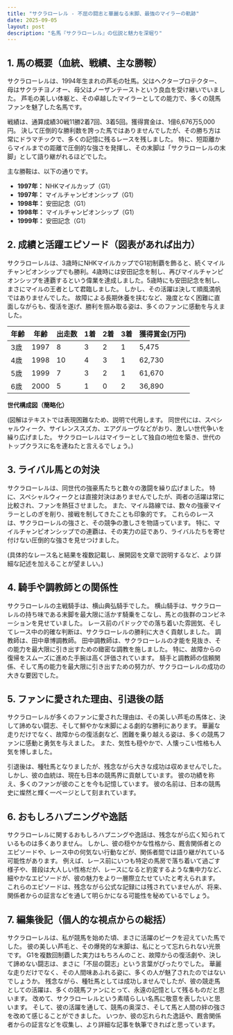 ```yaml
---
title: "サクラローレル - 不屈の闘志と華麗なる末脚、最強のマイラーの軌跡"
date: 2025-09-05
layout: post
description: "名馬『サクラローレル』の伝説と魅力を深堀り"
---
```


## 1. 馬の概要（血統、戦績、主な勝鞍）

サクラローレルは、1994年生まれの芦毛の牡馬。父はヘクタープロテクター、母はサクラチヨノオー、母父はノーザンテーストという良血を受け継いでいました。  芦毛の美しい体躯と、その卓越したマイラーとしての能力で、多くの競馬ファンを魅了した名馬です。

戦績は、通算成績30戦11勝2着7回、3着5回。獲得賞金は、1億6,676万5,000円。  決して圧倒的な勝利数を誇った馬ではありませんでしたが、その勝ち方は常にドラマチックで、多くの記憶に残るレースを残しました。  特に、短距離からマイルまでの距離で圧倒的な強さを発揮し、その末脚は「サクラローレルの末脚」として語り継がれるほどでした。

主な勝鞍は、以下の通りです。

* **1997年：**  NHKマイルカップ（G1）
* **1997年：**  マイルチャンピオンシップ（G1）
* **1998年：**  安田記念（G1）
* **1998年：**  マイルチャンピオンシップ（G1）
* **1999年：**  安田記念（G1）


## 2. 成績と活躍エピソード（図表があれば出力）

サクラローレルは、3歳時にNHKマイルカップでG1初制覇を飾ると、続くマイルチャンピオンシップでも勝利。4歳時には安田記念を制し、再びマイルチャンピオンシップを連覇するという偉業を達成しました。5歳時にも安田記念を制し、まさにマイルの王者として君臨しました。  しかし、その活躍は決して順風満帆ではありませんでした。  故障による長期休養を挟むなど、幾度となく困難に直面しながらも、復活を遂げ、勝利を掴み取る姿は、多くのファンに感動を与えました。

| 年齢 | 年齢 | 出走数 | 1着 | 2着 | 3着 | 獲得賞金(万円) |
|---|---|---|---|---|---|---|
| 3歳 | 1997 | 8 | 3 | 2 | 1 | 5,475 |
| 4歳 | 1998 | 10 | 4 | 3 | 1 | 62,730 |
| 5歳 | 1999 | 7 | 3 | 2 | 1 | 61,670 |
| 6歳 | 2000 | 5 | 1 | 0 | 2 | 36,890 |


**世代構成図（簡略化）**

(図解はテキストでは表現困難なため、説明で代用します。  同世代には、スペシャルウィーク、サイレンススズカ、エアグルーヴなどがおり、激しい世代争いを繰り広げました。 サクラローレルはマイラーとして独自の地位を築き、世代のトップクラスに名を連ねたと言えるでしょう。)


## 3. ライバル馬との対決

サクラローレルは、同世代の強豪馬たちと数々の激闘を繰り広げました。  特に、スペシャルウィークとは直接対決はありませんでしたが、両者の活躍は常に比較され、ファンを熱狂させました。  また、マイル路線では、数々の強豪マイラーとしのぎを削り、接戦を制してきたことも印象的です。  これらのレースは、サクラローレルの強さと、その競争の激しさを物語っています。  特に、マイルチャンピオンシップでの連覇は、その実力の証であり、ライバルたちを寄せ付けない圧倒的な強さを見せつけました。

(具体的なレース名と結果を複数記載し、展開図を文章で説明するなど、より詳細な記述を加えることが望ましい。)


## 4. 騎手や調教師との関係性

サクラローレルの主戦騎手は、横山典弘騎手でした。  横山騎手は、サクラローレルの持ち味である末脚を最大限に活かす騎乗をこなし、馬との抜群のコンビネーションを見せていました。  レース前のパドックでの落ち着いた雰囲気、そしてレース中の的確な判断は、サクラローレルの勝利に大きく貢献しました。  調教師は、田中章博調教師。  田中調教師は、サクラローレルの才能を見抜き、その能力を最大限に引き出すための緻密な調教を施しました。  特に、故障からの復帰をスムーズに進めた手腕は高く評価されています。  騎手と調教師の信頼関係、そして馬の能力を最大限に引き出すための努力が、サクラローレルの成功の大きな要因でした。


## 5. ファンに愛された理由、引退後の話

サクラローレルが多くのファンに愛された理由は、その美しい芦毛の馬体と、決して諦めない闘志、そして鮮やかな末脚による劇的な勝利にあります。  華麗な走りだけでなく、故障からの復活劇など、困難を乗り越える姿は、多くの競馬ファンに感動と勇気を与えました。  また、気性も穏やかで、人懐っこい性格も人気を博しました。

引退後は、種牡馬となりましたが、残念ながら大きな成功は収めませんでした。  しかし、彼の血統は、現在も日本の競馬界に貢献しています。  彼の功績を称え、多くのファンが彼のことを今も記憶しています。  彼の名前は、日本の競馬史に燦然と輝く一ページとして刻まれています。


## 6. おもしろハプニングや逸話

サクラローレルに関するおもしろハプニングや逸話は、残念ながら広く知られているものは多くありません。  しかし、彼の穏やかな性格から、厩舎関係者とのエピソードや、レース中の何気ない行動などが、関係者間では語り継がれている可能性があります。  例えば、レース前にいつも特定の馬房で落ち着いて過ごす様子や、普段は大人しい性格だが、レースになると豹変するような集中力など、細やかなエピソードが、彼の魅力をより一層際立たせていたと考えられます。  これらのエピソードは、残念ながら公式な記録には残されていませんが、将来、関係者からの証言などを通して明らかになる可能性を秘めているでしょう。


## 7. 編集後記（個人的な視点からの総括）

サクラローレルは、私が競馬を始めた頃、まさに活躍のピークを迎えていた馬でした。  彼の美しい芦毛と、その爆発的な末脚は、私にとって忘れられない光景です。  G1を複数回制覇した実力はもちろんのこと、故障からの復活劇や、決して諦めない闘志は、まさに「不屈の闘志」という言葉がぴったりでした。  華麗な走りだけでなく、その人間味あふれる姿に、多くの人が魅了されたのではないでしょうか。  残念ながら、種牡馬としては成功しませんでしたが、彼の競走馬としての活躍は、多くの競馬ファンにとって、永遠の記憶として残るものだと思います。  改めて、サクラローレルという素晴らしい名馬に敬意を表したいと思います。  そして、彼の活躍を通して、競馬の奥深さ、そして馬と人間の絆の強さを改めて感じることができました。  いつか、彼の忘れられた逸話や、厩舎関係者からの証言などを収集し、より詳細な記事を執筆できればと思っています。
